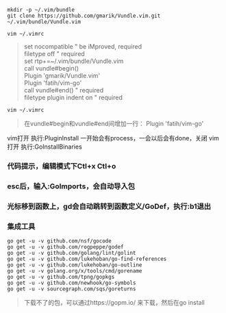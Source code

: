 ```
mkdir -p ~/.vim/bundle
git clone https://github.com/gmarik/Vundle.vim.git ~/.vim/bundle/Vundle.vim
```

`vim ~/.vimrc`
> set nocompatible              " be iMproved, required  
filetype off                  " required  
set rtp+=~/.vim/bundle/Vundle.vim  
call vundle#begin()  
Plugin 'gmarik/Vundle.vim'  
Plugin 'fatih/vim-go'  
call vundle#end()            " required  
filetype plugin indent on    " required

`vim ~/.vimrc`
> 在vundle#begin和vundle#end间增加一行：
> Plugin 'fatih/vim-go'

vim打开
执行:PluginInstall
一开始会有process，一会以后会有done，关闭
vim打开
执行:GoInstallBinaries

### 代码提示，编辑模式下Ctl+x Ctl+o
### esc后，输入:GoImports，会自动导入包
### 光标移到函数上，gd会自动跳转到函数定义/GoDef，执行:b1退出


### 集成工具
```
go get -u -v github.com/nsf/gocode
go get -u -v github.com/rogpeppe/godef
go get -u -v github.com/golang/lint/golint
go get -u -v github.com/lukehoban/go-find-references
go get -u -v github.com/lukehoban/go-outline
go get -u -v golang.org/x/tools/cmd/gorename
go get -u -v github.com/tpng/gopkgs
go get -u -v github.com/newhook/go-symbols
go get -u -v sourcegraph.com/sqs/goreturns
```

> 下载不了的包，可以通过https://gopm.io/ 来下载，然后在go install
